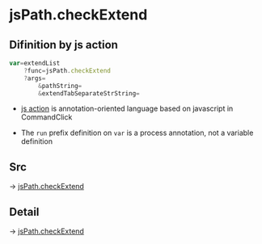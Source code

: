 # jsPath.checkExtend

## Difinition by js action

```js.js
var=extendList
	?func=jsPath.checkExtend
	?args=
		&pathString=
		&extendTabSeparateStrString=
```

- [js action](#) is annotation-oriented language based on javascript in CommandClick

- The `run` prefix definition on `var` is a process annotation, not a variable definition

## Src

-> [jsPath.checkExtend](https://github.com/puutaro/CommandClick/blob/master/app/src/main/java/com/puutaro/commandclick/fragment_lib/terminal_fragment/js_interface/JsPath.kt#L39)

## Detail

-> [jsPath.checkExtend](https://github.com/puutaro/CommandClick/blob/master/md/developer/js_interface/details/JsPath/checkExtend.md)
